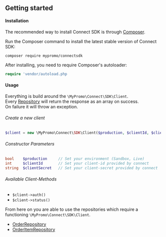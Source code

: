## Getting started

#### Installation
The recommended way to install Connect SDK is through [Composer][Composer].

Run the Composer command to install the latest stable version of Connect SDK:

```
composer require mypromo/connectsdk
```

After installing, you need to require Composer's autoloader:

```php
require 'vendor/autoload.php
```
#### Usage

Everything is build around the `\MyPromo\Connect\SDK\Client`.  
Every [Repository][Repository] will return the response as an array on success.  
On failure it will throw an exception.

###### Create a new client

```php
$client = new \MyPromo\Connect\SDK\Client($production, $clientId, $clientSecret)
```
###### Constructor Parameters
```php
bool    $production     // Set your environment (Sandbox, Live)
int     $clientId       // Set your client-id provided by connect
string  $clientSecret   // Set your client-secret provided by connect
```
###### Available Client-Methods
- `$client->auth()`
- `$client->status()`

From here on you are able to use the repositories which require a functioning `\MyPromo\Connect\SDK\Client`.

- [OrderRepository][orderRepository]
- [OrderItemRepository][orderItemRepository]

[Composer]: https://getcomposer.org/
[orderRepository]: Repositories/OrderRepository.md
[orderItemRepository]: Repositories/OrderItemRepository.md
[Repository]: Repositories
